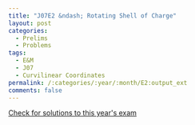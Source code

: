```yaml
---
title: "J07E2 &ndash; Rotating Shell of Charge"
layout: post
categories:
  - Prelims
  - Problems
tags:
  - E&M
  - J07
  - Curvilinear Coordinates
permalink: /:categories/:year/:month/E2:output_ext
comments: false
---
```

<object data="2007J2E.pdf" type="application/pdf" width="100%" height="500"></object>
<div class="message"><a href='https://princetonprelim.com/prelim/18/'>Check for solutions to this year's exam</a></div>